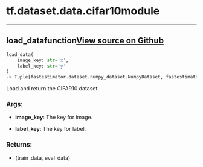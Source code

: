 # tf.dataset.data.cifar10<span class="tag">module</span>

---

## load_data<span class="tag">function</span><a class="sourcelink" href=https://github.com/fastestimator/fastestimator/blob/r1.0/fastestimator/dataset/data/cifar10.py/#L22-L35>View source on Github</a>
```python
load_data(
	image_key: str='x',
	label_key: str='y'
)
-> Tuple[fastestimator.dataset.numpy_dataset.NumpyDataset, fastestimator.dataset.numpy_dataset.NumpyDataset]
```
Load and return the CIFAR10 dataset.


<h3>Args:</h3>


* **image_key**: The key for image.

* **label_key**: The key for label. 

<h3>Returns:</h3>

<ul class="return-block"><li>    (train_data, eval_data)</li></ul>

